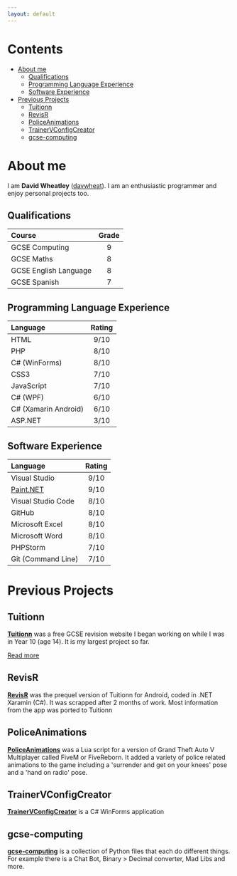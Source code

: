 ```yaml
---
layout: default
---
```


# Contents <!-- omit in toc -->

- [About me](#about-me)
  - [Qualifications](#qualifications)
  - [Programming Language Experience](#programming-language-experience)
  - [Software Experience](#software-experience)
- [Previous Projects](#previous-projects)
  - [Tuitionn](#tuitionn)
  - [RevisR](#revisr)
  - [PoliceAnimations](#policeanimations)
  - [TrainerVConfigCreator](#trainervconfigcreator)
  - [gcse-computing](#gcse-computing)

# About me

I am **David Wheatley** ([davwheat](https://www.github.com/davwheat)). I am an enthusiastic programmer and enjoy personal projects too.

## Qualifications

| Course                | Grade |
| :-------------------- | :---: |
| GCSE Computing        | 9     |
| GCSE Maths            | 8     |
| GCSE English Language | 8     |
| GCSE Spanish          | 7     |

## Programming Language Experience

| Language             | Rating |
| :------------------- | :----: |
| HTML                 | 9/10   |
| PHP                  | 8/10   |
| C# (WinForms)        | 8/10   |
| CSS3                 | 7/10   |
| JavaScript           | 7/10   |
| C# (WPF)             | 6/10   |
| C# (Xamarin Android) | 6/10   |
| ASP.NET              | 3/10   |

## Software Experience

| Language                          | Rating |
| :-------------------------------- | :----: |
| Visual Studio                     | 9/10   |
| [Paint.NET](https://getpaint.net) | 9/10   |
| Visual Studio Code                | 8/10   |
| GitHub                            | 8/10   |
| Microsoft Excel                   | 8/10   |
| Microsoft Word                    | 8/10   |
| PHPStorm                          | 7/10   |
| Git (Command Line)                | 7/10   |

# Previous Projects

## Tuitionn

**[Tuitionn](https://www.tuitionn.co.uk)** was a free GCSE revision website I began working on while I was in Year 10 (age 14). It is my largest project so far.

[Read more](./tuitionn.html)

## RevisR

**[RevisR](https://github.com/davwheat/RevisR)** was the prequel version of Tuitionn for Android, coded in .NET Xaramin (C#). It was scrapped after 2 months of work. Most information from the app was ported to Tuitionn

## PoliceAnimations

**[PoliceAnimations](https://github.com/davwheat/PoliceAnimations)** was a Lua script for a version of Grand Theft Auto V Multiplayer called FiveM or FiveReborn. It added a variety of police related animations to the game including a 'surrender and get on your knees' pose and a 'hand on radio' pose.

## TrainerVConfigCreator

**[TrainerVConfigCreator](https://github.com/davwheat/TrainerVConfigCreator)** is a C# WinForms application

## gcse-computing

**[gcse-computing](https://github.com/davwheat/gcse-computing)** is a collection of Python files that each do different things. For example there is a Chat Bot, Binary > Decimal converter, Mad Libs and more.